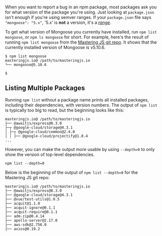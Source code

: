 When you want to report a bug in an npm package, most packages ask you for what
version of the package you're using. Just looking at `package.json` isn't enough
if you're using semver ranges. If your `package.json` file says `"mongoose": "5.x"`,
'5.x' is **not** a version, it's a [_range_](https://docs.npmjs.com/misc/semver#ranges).

To get what version of Mongoose you currently have installed, run `npm list mongoose`,
or `npm ls mongoose` for short. For example, here's the result of running `npm list mongoose` from the [Mastering JS git repo](https://github.com/vkarpov15/masteringjs.io).
It shows that the currently installed version of Mongoose is v5.10.6.

```
$ npm list mongoose
masteringjs.io@ /path/to/masteringjs.io
└── mongoose@5.10.6 

$ 
```

Listing Multiple Packages
-----------------

Running `npm list` without a package name prints all installed packages, including
their dependencies, with version numbers. The output of `npm list` is typically too big
to read, but the beginning looks like this:

```
masteringjs.io@ /path/to/masteringjs.io
├── @awaitjs/express@0.3.0
├─┬ @google-cloud/storage@4.3.1
│ ├─┬ @google-cloud/common@2.4.0
│ │ ├── @google-cloud/projectify@1.0.4
...
```

However, you can make the output more usable by using `--depth=0` to
only show the version of top-level dependencies.

```
npm list --depth=0
```

Below is the beginning of the output of `npm list --depth=0` for the Mastering JS
git repo:

```
masteringjs.io@ /path/to/masteringjs.io
├── @awaitjs/express@0.3.0
├── @google-cloud/storage@4.3.1
├── @vue/test-utils@1.0.5
├── acquit@1.1.0
├── acquit-ignore@0.1.1
├── acquit-require@0.1.1
├── adm-zip@0.4.14
├── apollo-server@2.17.0
├── aws-sdk@2.756.0
├── axios@0.19.2
```